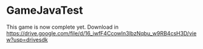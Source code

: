 # GameJavaTest
This game is now complete yet.
Download in https://drive.google.com/file/d/16_iwfF4CcowIn3lbzNqbu_w9RB4csH3D/view?usp=drivesdk